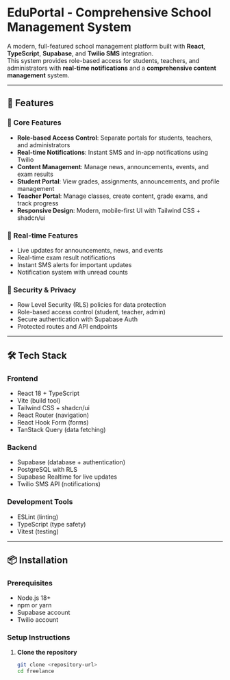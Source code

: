 # EduPortal - Comprehensive School Management System

A modern, full-featured school management platform built with **React**, **TypeScript**, **Supabase**, and **Twilio SMS** integration.  
This system provides role-based access for students, teachers, and administrators with **real-time notifications** and a **comprehensive content management** system.

---

## 🚀 Features

### 🎯 Core Features
- **Role-based Access Control**: Separate portals for students, teachers, and administrators  
- **Real-time Notifications**: Instant SMS and in-app notifications using Twilio  
- **Content Management**: Manage news, announcements, events, and exam results  
- **Student Portal**: View grades, assignments, announcements, and profile management  
- **Teacher Portal**: Manage classes, create content, grade exams, and track progress  
- **Responsive Design**: Modern, mobile-first UI with Tailwind CSS + shadcn/ui  

### 📱 Real-time Features
- Live updates for announcements, news, and events  
- Real-time exam result notifications  
- Instant SMS alerts for important updates  
- Notification system with unread counts  

### 🔐 Security & Privacy
- Row Level Security (RLS) policies for data protection  
- Role-based access control (student, teacher, admin)  
- Secure authentication with Supabase Auth  
- Protected routes and API endpoints  

---

## 🛠️ Tech Stack

### Frontend
- React 18 + TypeScript  
- Vite (build tool)  
- Tailwind CSS + shadcn/ui  
- React Router (navigation)  
- React Hook Form (forms)  
- TanStack Query (data fetching)  

### Backend
- Supabase (database + authentication)  
- PostgreSQL with RLS  
- Supabase Realtime for live updates  
- Twilio SMS API (notifications)  

### Development Tools
- ESLint (linting)  
- TypeScript (type safety)  
- Vitest (testing)  

---

## 📦 Installation

### Prerequisites
- Node.js 18+  
- npm or yarn  
- Supabase account  
- Twilio account  

### Setup Instructions
1. **Clone the repository**
   ```bash
   git clone <repository-url>
   cd freelance
